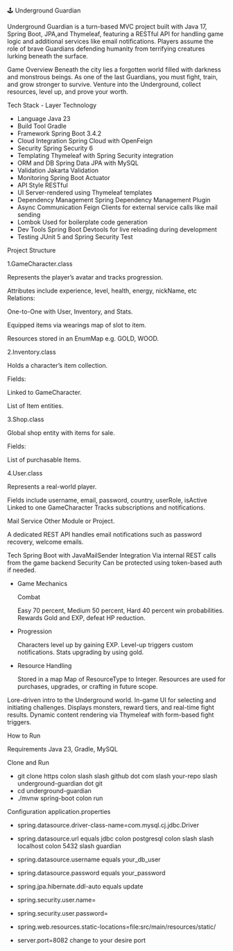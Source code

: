 🕹️ Underground Guardian

Underground Guardian is a turn-based MVC project built with Java 17, Spring Boot, JPA,and Thymeleaf,
featuring a RESTful API for handling game logic and additional services like email notifications.
Players assume the role of brave Guardians defending humanity from terrifying creatures lurking beneath the surface.

Game Overview
  Beneath the city lies a forgotten world filled with darkness and monstrous beings.
  As one of the last Guardians, you must fight, train, and grow stronger to survive.
  Venture into the Underground, collect resources, level up, and prove your worth.

Tech Stack - Layer Technology
  - Language Java 23
  - Build Tool Gradle
  - Framework Spring Boot 3.4.2
  - Cloud Integration Spring Cloud with OpenFeign
  - Security Spring Security 6
  - Templating Thymeleaf with Spring Security integration
  - ORM and DB Spring Data JPA with MySQL
  - Validation Jakarta Validation
  - Monitoring Spring Boot Actuator
  - API Style RESTful
  - UI Server-rendered using Thymeleaf templates
  - Dependency Management Spring Dependency Management Plugin
  - Async Communication Feign Clients for external service calls like mail sending
  - Lombok Used for boilerplate code generation
  - Dev Tools Spring Boot Devtools for live reloading during development
  - Testing JUnit 5 and Spring Security Test

Project Structure

1.GameCharacter.class

  Represents the player’s avatar and tracks progression.

  Attributes include experience, level, health, energy, nickName, etc Relations:

  One-to-One with User, Inventory, and Stats.

  Equipped items via wearings map of slot to item.

  Resources stored in an EnumMap e.g. GOLD, WOOD.

2.Inventory.class

  Holds a character’s item collection.

  Fields:

  Linked to GameCharacter.

  List of Item entities.

3.Shop.class

  Global shop entity with items for sale.

  Fields:

  List of purchasable Items.

4.User.class

  Represents a real-world player.

  Fields include username, email, password, country, userRole, isActive Linked to one GameCharacter Tracks subscriptions and notifications.

  Mail Service Other Module or Project.

  A dedicated REST API handles email notifications such as password recovery, welcome emails.

  Tech Spring Boot with JavaMailSender Integration Via internal REST calls from the game backend Security Can be protected using token-based auth if needed.



- Game Mechanics

  Combat

  Easy 70 percent, Medium 50 percent, Hard 40 percent win probabilities. Rewards Gold and EXP, defeat HP reduction.

- Progression

  Characters level up by gaining EXP. Level-up triggers custom notifications.
  Stats upgrading by using gold.

- Resource Handling

  Stored in a map Map of ResourceType to Integer. Resources are used for purchases, upgrades, or crafting in future scope.

Lore-driven intro to the Underground world.
In-game UI for selecting and initiating challenges.
Displays monsters, reward tiers, and real-time fight results.
Dynamic content rendering via Thymeleaf with form-based fight triggers.



How to Run

  Requirements Java 23, Gradle, MySQL

  Clone and Run

  - git clone https colon slash slash github dot com slash your-repo slash underground-guardian dot git
  - cd underground-guardian
  - ./mvnw spring-boot colon run
  
  Configuration application.properties

  - spring.datasource.driver-class-name=com.mysql.cj.jdbc.Driver
  - spring.datasource.url equals jdbc colon postgresql colon slash slash localhost colon 5432 slash guardian
  - spring.datasource.username equals your_db_user
  - spring.datasource.password equals your_password
  - spring.jpa.hibernate.ddl-auto equals update
  - spring.security.user.name=
  - spring.security.user.password=
  - spring.web.resources.static-locations=file:src/main/resources/static/

  - server.port=8082 change to your desire port
